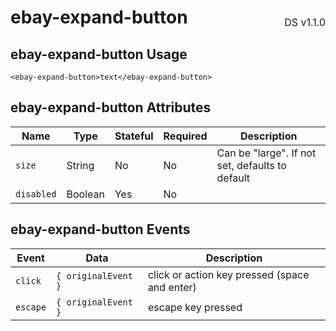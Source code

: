 <h1 style='display: flex; justify-content: space-between; align-items: center;'>
    <span>
        ebay-expand-button
    </span>
    <span style='font-weight: normal; font-size: medium; margin-bottom: -15px;'>
        DS v1.1.0
    </span>
</h1>

## ebay-expand-button Usage

```marko
<ebay-expand-button>text</ebay-expand-button>
```

## ebay-expand-button Attributes

Name | Type | Stateful | Required | Description
--- | --- | --- | --- | ---
`size` | String | No | No | Can be "large". If not set, defaults to default
`disabled` | Boolean | Yes | No |

## ebay-expand-button Events

Event | Data | Description
--- | --- | ---
`click` | `{ originalEvent }` | click or action key pressed (space and enter)
`escape` | `{ originalEvent }` | escape key pressed
